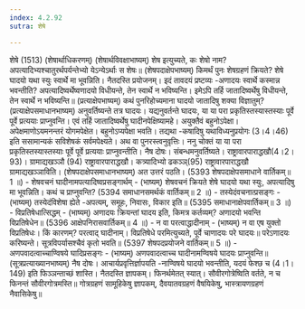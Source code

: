 ```yaml
---
index: 4.2.92
sutra: शेषे

---
```

शेषे (1513) (शेषार्थाधिकरणम्) (शेषार्थविवक्षाभाष्यम्) शेष इत्युच्यते, कः शेषो नाम? अपत्यादिभ्यश्चातुरर्थपर्यन्तेभ्यो येऽन्येऽर्थाः स शेषः॥ (शेषपदाक्षेपभाष्यम्) किमर्थं पुनः शेषग्रहणं क्रियते? शेषे घादयो यथा स्युः स्वार्थे मा भूवन्निति। नैतदस्ति प्रयोजनम्। इदं तावदयं प्रष्टव्यः -अणादयः स्वार्थे कस्मान्न भवन्तीति? अपत्यादिष्वर्थेष्वणादयो विधीयन्ते, तेन स्वार्थे न भविष्यन्ति। इमेऽपि तर्हि जातादिष्वर्थेषु विधीयन्ते, तेन स्वार्थे न भविष्यन्ति॥ (प्रत्याक्षेपभाष्यम्) कथं पुनरिहोच्यमाना घादयो जातादिषु शक्या विज्ञातुम्? (प्रत्याक्षेपसमाधानभाष्यम्) अनुवर्तिष्यन्ते तत्र घादयः। यद्यनुवर्तन्ते घादयः, या या परा प्रकृतिस्तस्यास्तस्याः पूर्वे पूर्वे प्रत्ययाः प्राप्नुवन्ति। एवं तर्हि जातादिष्वर्थेषु घादीनपेक्षिष्यामहे। अयुक्तैवं बहुनोऽपेक्षा। अपेक्षमाणोऽयमनन्तरं योगमपेक्षेत। बहुनोऽप्यपेक्षा भवति। तद्यथा -कषादिषु यथाविध्यनुप्रयोगः (3।4।46) इति ससामान्यकं सविशेषकं सर्वमपेक्ष्यते। अथ वा पुनरस्त्वनुवृत्तिः। ननु चोक्तं या या परा प्रकृतिस्तस्यास्तस्याः पूर्वे पूर्वे प्रत्ययाः प्राप्नुवन्तीति। नैष दोषः। संबन्धमनुवर्तिष्यते। राष्ट्रावारपाराद्धखौ(4।2।93)। ग्रामाद्यखञ्ञौ (94) राष्ट्रावारपाराद्धखौ। कत्र्यादिभ्यो ढकञ्ञ्(95) राष्ट्रावारपाराद्धखौ ग्रामाद्यखञ्ञाविति। (शेषपदाक्षेपसमाधानभाष्यम्) अत उत्तरं पठति। (5393 शेषपदाक्षेपसमाधाने वार्तिकम्॥ 1 ॥) - शेषवचनं घादीनामपत्यादिष्वप्रसङ्गार्थम् - (भाष्यम्) शेषवचनं क्रियते शेषे घादयो यथा स्युः, अपत्यादिषु मा भूवन्निति। कथं च प्राप्नुवन्ति? (5394 समाधानसमर्थकं वार्तिकम्॥ 2 ॥) - तस्येदंवचनात्प्रसङ्गः - (भाष्यम्) तस्येदंविशेषा ह्येते -अपत्यम्, समूहः, निवासः, विकार इति॥ (5395 समाधानाक्षेपवार्तिकम्॥ 3 ॥) - विप्रतिषेधात्सिद्धम् - (भाष्यम्) अणादयः क्रियन्तां घादय इति, किमत्र कर्तव्यम्? अणादयो भवन्ति विप्रतिषेधेन॥ (5396 आक्षेपनिरासवार्तिकम्॥ 4 ॥) - न वा परत्वाद्धादीनाम् - (भाष्यम्) न वा एष युक्तो विप्रतिषेधः। किं कारणम्? परत्वाद् घादीनाम्। विप्रतिषेधे परमित्युच्यते, पूर्वे चाणादयः परे घादयः॥ परेऽणादयः करिष्यन्ते। सूत्रविपर्यासश्चैवं कृतो भवति॥ (5397 शेषपदप्रयोजने वार्तिकम्॥ 5 ॥) - अणपवादत्वाच्चाण्विषये घादिप्रसङ्गः - (भाष्यम्) अणपवादत्वाच्च घादीनामण्विषये घादयः प्राप्नुवन्ति॥ (सूत्रप्रत्याख्यानभाष्यम्) नैष दोषः। आचार्यप्रवृत्तिर्ज्ञापयति -नाण्विषये घादयो भवन्तीति, यदयं फेश्छ च (4।1।149) इति फिञ्ञन्ताच्छं शास्ति। नैतदस्ति ज्ञापकम्। फिनर्थमेतत् स्यात्। सौवीरगोत्रेष्विति वर्तते, न च फिनन्तं सौवीरगोत्रमस्ति॥ गोत्रग्रहणं सामूहिकेषु ज्ञापकम्, दैवयातवग्रहणं वैषयिकेषु, भास्त्रायणग्रहणं नैवासिकेषु॥ 